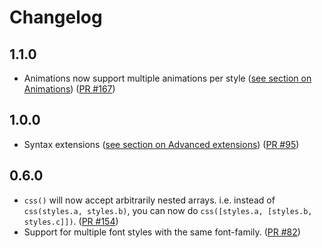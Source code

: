 # Changelog

## 1.1.0

- Animations now support multiple animations per style ([see section on Animations](https://github.com/Khan/aphrodite#animations)) ([PR #167](https://github.com/Khan/aphrodite/pull/167))

## 1.0.0
- Syntax extensions ([see section on Advanced extensions](https://github.com/Khan/aphrodite#advanced-extensions)) ([PR #95](https://github.com/Khan/aphrodite/pull/95))

## 0.6.0
- `css()` will now accept arbitrarily nested arrays. i.e. instead of `css(styles.a, styles.b)`, you can now do `css([styles.a, [styles.b, styles.c]])`. ([PR #154](https://github.com/Khan/aphrodite/pull/154))
- Support for multiple font styles with the same font-family. ([PR #82](https://github.com/Khan/aphrodite/pull/82))
